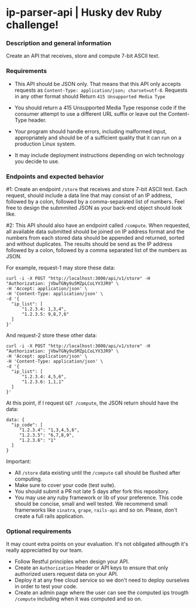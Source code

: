 # ip-parser-api | Husky dev Ruby challenge!

### Description and general information

Create an API that receives, store and compute 7-bit ASCII text.

### Requirements

- This API should be JSON only. That means that this API only accepts requests as `Content-Type: application/json; charset=utf-8`. Requests in any other format should Return `415 Unsupported Media Type`

- You should return a 415 Unsupported Media Type response code if the consumer attempt to use a different URL suffix or leave out the Content-Type header.

- Your program should handle errors, including malformed input, appropriately and should be of a sufficient quality that it can run on a production Linux system. 

- It may include deployment instructions depending on wich technology you decide to use. 

### Endpoints and expected behavior

#1: Create an endpoint `/store` that receives and store 7-bit ASCII text. Each request, should include a data line that may consist of an IP address, followed by a colon, followed by a comma-separated list of numbers. Feel free to design the submmited JSON as your back-end object should look like.

#2: This API should also have an endpoint called `/compute`. When requested, all available data submitted should be joined on IP address format and the numbers from each stored data should be appended and returned, sorted and without duplicates. The results should be send as the IP address followed by a colon, followed by a comma separated list of the numbers as JSON.

For example, request-1 may store these data:
```
curl -i -X POST "http://localhost:3000/api/v1/store" -H "Authorization: jVbwTGNy9u5MZpLCoLYV3JR9" \
-H 'Accept: application/json' \
-H 'Content-Type: application/json' \
-d '{
  "ip_list": [
      "1.2.3.4: 1,3,4",
      "1.2.3.5: 9,8,7,6"      
  ]
}'
```

And request-2 store these other data:
```
curl -i -X POST "http://localhost:3000/api/v1/store" -H "Authorization: jVbwTGNy9u5MZpLCoLYV3JR9" \
-H 'Accept: application/json' \
-H 'Content-Type: application/json' \
-d '{
  "ip_list": [
      "1.2.3.4: 4,5,6",
      "1.2.3.6: 1,1,1"
  ]
}'
``` 

At this point, if I request `GET /compute`, the JSON return should have the data:
```
data: {
  "ip_code": [
     "1.2.3.4": "1,3,4,5,6",
     "1.2.3.5": "6,7,8,9",
     "1.2.3.6": "1"
  ]
}
```

Important: 
- All `/store` data existing until the `/compute` call should be flushed after computing.
- Make sure to cover your code (test suite).
- You should submit a PR not late 5 days after fork this repository.
- You may use any ruby framework or lib of your preference. This code should be concise, small and well tested. We recommend small framerworks like `sinatra`, `grape`, `rails-api` and so on. Please, don't create a full rails application.

### Optional requirements

It may count extra points on your evaluation. It's not obligated althougth it's really appreciatted by our team.

- Follow Restful principles when design your API.
- Create an `Authorization` Header or API keys to ensure that only authorized users request data on your API.
- Deploy it at any free cloud service so we don't need to deploy ourselves in order to test your code.
- Create an admin page where the user can see the computed ips trougth `/compute` including when it was computed and so on.

